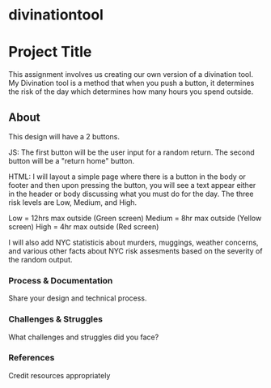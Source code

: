 # divinationtool

# Project Title
This assignment involves us creating our own version of a divination tool. My Divination tool is a method that when you push a button, it determines the risk of the day which determines how many hours you spend outside.
 ## About
This design will have a 2 buttons. 

JS: The first button will be the user input for a random return. The second button will be a "return home" button. 

HTML: I will layout a simple page where there is a button in the body or footer and then upon pressing the button, you will see a text appear either in the header or body discussing what you must do for the day. The three risk levels are Low, Medium, and High. 

Low = 12hrs max outside (Green screen)
Medium = 8hr max outside (Yellow screen)
High = 4hr max outside (Red screen)

I will also add NYC statisticis about murders, muggings, weather concerns, and various other facts about NYC risk assesments based on the severity of the random output.

 ### Process & Documentation
Share your design and technical process.
### Challenges & Struggles
What challenges and struggles did you face?
### References
Credit resources appropriately 

